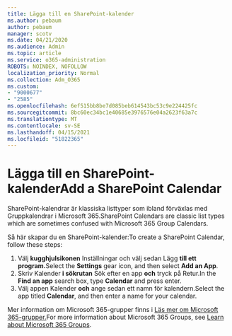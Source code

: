 ```yaml
---
title: Lägga till en SharePoint-kalender
ms.author: pebaum
author: pebaum
manager: scotv
ms.date: 04/21/2020
ms.audience: Admin
ms.topic: article
ms.service: o365-administration
ROBOTS: NOINDEX, NOFOLLOW
localization_priority: Normal
ms.collection: Adm_O365
ms.custom:
- "9000677"
- "2585"
ms.openlocfilehash: 6ef515bb8be7d085beb614543bc53c9e224425fc
ms.sourcegitcommit: 8bc60ec34bc1e40685e3976576e04a2623f63a7c
ms.translationtype: MT
ms.contentlocale: sv-SE
ms.lasthandoff: 04/15/2021
ms.locfileid: "51822365"
---
```

# <a name="add-a-sharepoint-calendar"></a><span data-ttu-id="1c32b-102">Lägga till en SharePoint-kalender</span><span class="sxs-lookup"><span data-stu-id="1c32b-102">Add a SharePoint Calendar</span></span>

<span data-ttu-id="1c32b-103">SharePoint-kalendrar är klassiska listtyper som ibland förväxlas med Gruppkalendrar i Microsoft 365.</span><span class="sxs-lookup"><span data-stu-id="1c32b-103">SharePoint Calendars are classic list types which are sometimes confused with Microsoft 365 Group Calendars.</span></span>
 
<span data-ttu-id="1c32b-104">Så här skapar du en SharePoint-kalender:</span><span class="sxs-lookup"><span data-stu-id="1c32b-104">To create a SharePoint Calendar, follow these steps:</span></span>
 
1.  <span data-ttu-id="1c32b-105">Välj **kugghjulsikonen** Inställningar och välj sedan Lägg **till ett program.**</span><span class="sxs-lookup"><span data-stu-id="1c32b-105">Select the **Settings** gear icon, and then select **Add an App**.</span></span>
2.  <span data-ttu-id="1c32b-106">Skriv Kalender **i sökrutan** Sök efter en app **och** tryck på Retur.</span><span class="sxs-lookup"><span data-stu-id="1c32b-106">In the **Find an app** search box, type **Calendar** and press enter.</span></span>
3.  <span data-ttu-id="1c32b-107">Välj appen Kalender **och** ange sedan ett namn för kalendern.</span><span class="sxs-lookup"><span data-stu-id="1c32b-107">Select the app titled **Calendar**, and then enter a name for your calendar.</span></span>

<span data-ttu-id="1c32b-108">Mer information om Microsoft 365-grupper finns i [Läs mer om Microsoft 365-grupper.](https://support.office.com/article/Learn-about-Office-365-groups-b565caa1-5c40-40ef-9915-60fdb2d97fa2)</span><span class="sxs-lookup"><span data-stu-id="1c32b-108">For more information about Microsoft 365 Groups, see [Learn about Microsoft 365 Groups](https://support.office.com/article/Learn-about-Office-365-groups-b565caa1-5c40-40ef-9915-60fdb2d97fa2).</span></span>

